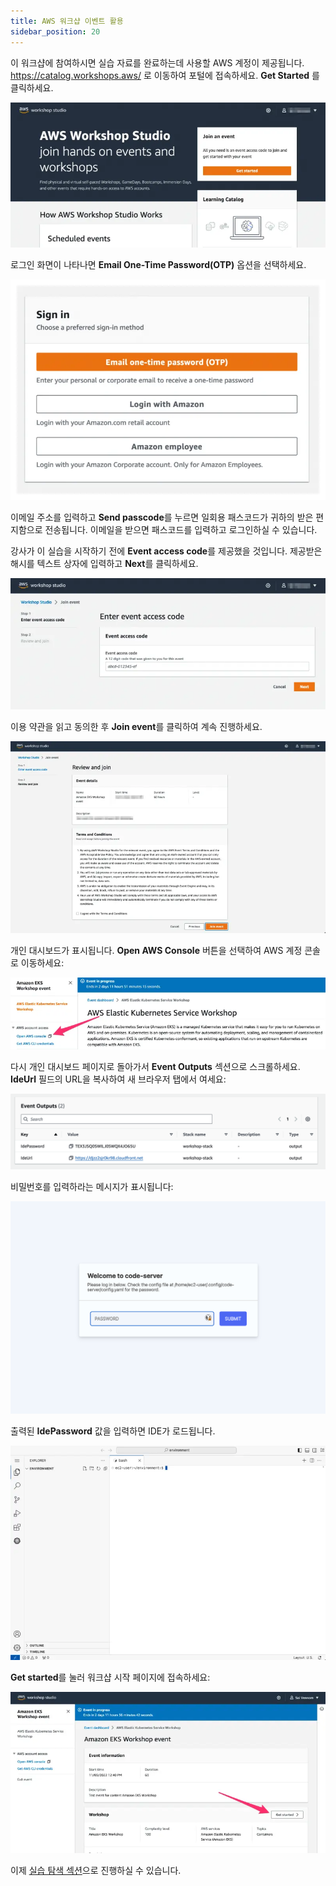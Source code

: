 ```yaml
---
title: AWS 워크샵 이벤트 활용
sidebar_position: 20
---
```


이 워크샵에 참여하시면 실습 자료를 완료하는데 사용할 AWS 계정이 제공됩니다. https://catalog.workshops.aws/ 로 이동하여 포털에 접속하세요. **Get Started** 를 클릭하세요.

![Workshop Studio Home](./assets/workshop-studio-home.webp)

로그인 화면이 나타나면 **Email One-Time Password(OTP)** 옵션을 선택하세요.

![Workshop Studio Sign in](./assets/ws-studio-login.webp)

이메일 주소를 입력하고 **Send passcode**를 누르면 일회용 패스코드가 귀하의 받은 편지함으로 전송됩니다. 이메일을 받으면 패스코드를 입력하고 로그인하실 수 있습니다.

강사가 이 실습을 시작하기 전에 **Event access code**를 제공했을 것입니다. 제공받은 해시를 텍스트 상자에 입력하고 **Next**를 클릭하세요.

![Event Code](./assets/event-code.webp)

이용 약관을 읽고 동의한 후 **Join event**를 클릭하여 계속 진행하세요.

![Review and Join](./assets/review-and-join.webp)

개인 대시보드가 표시됩니다. **Open AWS Console** 버튼을 선택하여 AWS 계정 콘솔로 이동하세요:

![Open Console](./assets/openconsole.webp)

다시 개인 대시보드 페이지로 돌아가서 **Event Outputs** 섹션으로 스크롤하세요. **IdeUrl** 필드의 URL을 복사하여 새 브라우저 탭에서 여세요:

![Cloud9 Link](./assets/workshop-studio-06.png)

비밀번호를 입력하라는 메시지가 표시됩니다:

![Cloud9 Link](./assets/visual-studio-01.png)

출력된 **IdePassword** 값을 입력하면 IDE가 로드됩니다.

![Code-server login screen](./assets/vscode-splash.webp)

**Get started**를 눌러 워크샵 시작 페이지에 접속하세요:

![Get Started](./assets/workshop-event-page.webp)

이제 [실습 탐색 섹션](/docs/introduction/navigating-labs)으로 진행하실 수 있습니다.